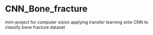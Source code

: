 # CNN_Bone_fracture
mini-project for computer vision applying transfer learning onto CNN to classify bone fracture dataset
